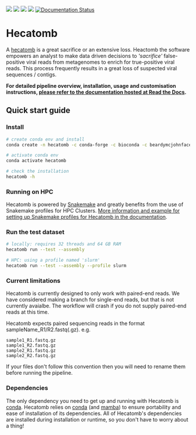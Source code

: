 ![](https://anaconda.org/beardymcjohnface/hecatomb/badges/platforms.svg)
[![](https://anaconda.org/beardymcjohnface/hecatomb/badges/license.svg)](https://opensource.org/licenses/MIT)
[![](https://anaconda.org/beardymcjohnface/hecatomb/badges/installer/conda.svg)](https://anaconda.org/beardymcjohnface/hecatomb)
![](https://anaconda.org/beardymcjohnface/hecatomb/badges/downloads.svg)
[![Documentation Status](https://readthedocs.org/projects/hecatomb/badge/?version=latest)](https://hecatomb.readthedocs.io/en/latest/?badge=latest)

# Hecatomb

A [hecatomb](https://en.wiktionary.org/wiki/hecatomb) is a great sacrifice or an extensive loss. 
Heactomb the software empowers an analyst to make data driven decisions to *'sacrifice'* false-positive viral reads from 
metagenomes to enrich for true-positive viral reads. 
This process frequently results in a great loss of suspected viral sequences / contigs.

**For detailed pipeline overview, installation, usage and customisation instructions,
[please refer to the documentation hosted at Read the Docs](https://hecatomb.readthedocs.io).**

## Quick start guide

### Install

```bash
# create conda env and install
conda create -n hecatomb -c conda-forge -c bioconda -c beardymcjohnface hecatomb

# activate conda env
conda activate hecatomb

# check the installation
hecatomb -h
```

### Running on HPC

Hecatomb is powered by [Snakemake](https://snakemake.readthedocs.io/en/stable/#) and greatly benefits from the use of 
Snakemake profiles for HPC Clusters.
[More information and example for setting up Snakemake profiles for Hecatomb in the documentation](https://hecatomb.readthedocs.io/en/latest/advanced/#profiles-for-hpc-clusters).

### Run the test dataset

```bash
# locally: requires 32 threads and 64 GB RAM
hecatomb run --test --assembly

# HPC: using a profile named 'slurm'
hecatomb run --test --assembly --profile slurm
```

### Current limitations

Hecatomb is currently designed to only work with paired-end reads. 
We have considered making a branch for single-end reads, but that is not currently avaialbe. 
The workflow will crash if you do not supply paired-end reads at this time.

Hecatomb expects paired sequencing reads in the format sampleName_R1/R2.fastq(.gz). e.g. 

```text
sample1_R1.fastq.gz
sample1_R2.fastq.gz
sample2_R1.fastq.gz
sample2_R2.fastq.gz
```

If your files don't follow this convention then you will need to rename them before running the pipeline.

### Dependencies

The only dependency you need to get up and running with Hecatomb is [conda](https://docs.conda.io/en/latest/).
Hecatomb relies on [conda](https://docs.conda.io/en/latest/) (and [mamba](https://github.com/mamba-org/mamba))
to ensure portability and ease of installation of its dependencies.
All of Hecatomb's dependencies are installed during installation or runtime, so you don't have to worry about a thing!


